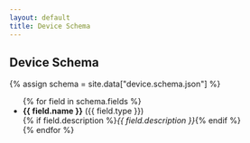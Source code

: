 ```yaml
---
layout: default
title: Device Schema
---
```


<h2>Device Schema</h2>

{% assign schema = site.data["device.schema.json"] %}

<ul>
  {% for field in schema.fields %}
    <li>
      <strong>{{ field.name }}</strong> ({{ field.type }})<br>
      {% if field.description %}<em>{{ field.description }}</em>{% endif %}
    </li>
  {% endfor %}
</ul>
